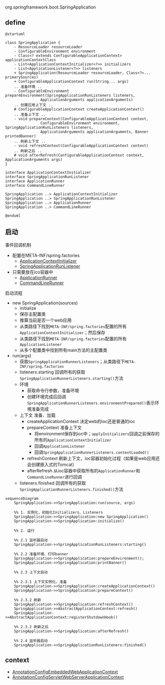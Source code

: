 org.springframework.boot.SpringApplication

## define

```plantuml
@startuml

class SpringApplication {
    - ResourceLoader resourceLoader
    - ConfigurableEnvironment environment
    - Class<? extends ConfigurableApplicationContext> applicationContextClass
    - List<ApplicationContextInitializer<?>> initializers
    - List<ApplicationListener<?>> listeners
    + SpringApplication(ResourceLoader resourceLoader, Class<?>... primarySources)
    + ConfigurableApplicationContext run(String... args)
    .. 准备环境 ..
    - ConfigurableEnvironment prepareEnvironment(SpringApplicationRunListeners listeners,
    			ApplicationArguments applicationArguments)
    .. 创建应用上下文 ..
    # ConfigurableApplicationContext createApplicationContext()	
    .. 准备上下文 ..
    - void prepareContext(ConfigurableApplicationContext context, 
                ConfigurableEnvironment environment, SpringApplicationRunListeners listeners,
                ApplicationArguments applicationArguments, Banner printedBanner)
    .. 刷新上下文 ..
    - void refreshContext(ConfigurableApplicationContext context)
    .. 刷新之后 ..
    # void afterRefresh(ConfigurableApplicationContext context, ApplicationArguments args)
}

interface ApplicationContextInitializer
interface SpringApplicationRunListener
interface ApplicationRunner
interface CommandLineRunner

SpringApplication ..> ApplicationContextInitializer
SpringApplication ..> SpringApplicationRunListener
SpringApplication ..> ApplicationRunner
SpringApplication ..> CommandLineRunner

@enduml
```

## 启动
事件回调机制
* 配置在META-INF/spring.factories
  * [ApplicationContextInitializer](/20-framework/src/spring/spring-context/context/ApplicationContextInitializer.md)
  * [SpringApplicationRunListener](SpringApplicationRunListener.md)
* 只需要放在ico容器中
  * [ApplicationRunner](ApplicationRunner.md) 
  * [CommandLineRunner](CommandLineRunner.md)

启动流程
* new SpringApplication(sources)
  * initialize
  * 保存主配置类
  * 推算当前是否一个web应用
  * 从类路径下找到`META-INF/spring.factories`配置的所有`ApplicationContextInitializer`；然后保存
  * 从类路径下找到`META-INF/spring.factories`配置的所有`ApplicationListener`
  * 从多个配置类中找到所有main方法的主配置类
* run(args)
  * 获取`SpringApplicationRunnerListeners`；从类路径下`META-INF/spring.factories`
  * listeners.starting 回调所有的获取`SpringApplicationRunnerListeners.starting()`方法
  * 环境
    * 获取命令行参数，准备环境
    * 创建环境完成后回调`SpringApplicationRunnerListeners.environmentPrepared()`表示环境准备完成
  * 上下文 准备、加载
    * createApplicationContext 决定web的ioc还是普通的ioc
    * prepareContext 准备上下文
      * 将environment保存到ioc中；`applyInitializers`回调之前保存的所有的`ApplicationContextInitializer`
      * 回调`ApplicationListener`
      * 回调`SpringApplicationRunnerListeners.contextLoaded()`
    * refreshContext 刷新上下文，ioc容器初始化过程（如果是web应用还会创建嵌入式的Tomcat）
    * afterRefresh 从ioc容器中获取所有的`ApplicationRunner`和`CommandLineRunner`进行回调
  * listeners.finished 回调所有的获取`SpringApplicationRunnerListeners.finished()`方法

```mermaid
sequenceDiagram
    SpringApplication->>SpringApplication:run(source, args)
    
    %% 1. 实例化，初始化Initializers、Listeners
    SpringApplication->>SpringApplication:new SpringApplication()
    SpringApplication->>SpringApplication:initialize()
    
    %% 2. 运行
    
    %% 2.1 监听器启动
    SpringApplication->>SpringApplicationRunListeners:starting()
    
    %% 2.2 准备环境、打印banner
    SpringApplication->>SpringApplication:prepareEnvironment();
    SpringApplication->>SpringApplication:printBanner()
    
    %% 2.3 上下文启动
    
    %% 2.3.1 上下文实例化、准备
    SpringApplication->>SpringApplication:createApplicationContext()
    SpringApplication->>SpringApplication:prepareContext()
    
    %% 2.3.2 刷新
    SpringApplication->>SpringApplication:refreshContext()
    SpringApplication->>AbstractApplicationContext:refresh()
    SpringApplication->>AbstractApplicationContext:registerShutdownHook()
    
    %% 2.3.2 刷新之后
    SpringApplication->>SpringApplication:afterRefresh()
    
    %% 2.4 监听器启动
    SpringApplication->>SpringApplicationRunListeners:finished()
```

## context
* [AnnotationConfigEmbeddedWebApplicationContext](./context/embedded/AnnotationConfigEmbeddedWebApplicationContext.md)
* [AnnotationConfigServletWebServerApplicationContext](./web/servlet/ServletWebServerApplicationContext.md)
